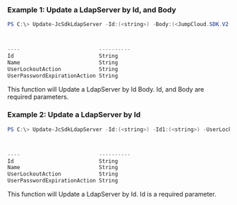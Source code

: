 ### Example 1: Update a LdapServer by Id, and Body
```powershell
PS C:\> Update-JcSdkLdapServer -Id:(<string>) -Body:(<JumpCloud.SDK.V2.Models.Paths1Ka5IlhLdapserversIdPatchRequestbodyContentApplicationJsonSchema>)



----                         ----------
Id                           String
Name                         String
UserLockoutAction            String
UserPasswordExpirationAction String


```

This function will Update a LdapServer by Id Body. Id, and Body are required parameters.

### Example 2: Update a LdapServer by Id
```powershell
PS C:\> Update-JcSdkLdapServer -Id:(<string>) -Id1:(<string>) -UserLockoutAction:(<string>) -UserPasswordExpirationAction:(<string>)



----                         ----------
Id                           String
Name                         String
UserLockoutAction            String
UserPasswordExpirationAction String


```

This function will Update a LdapServer by Id. Id is a required parameter.


